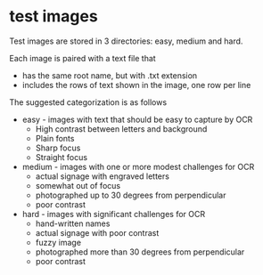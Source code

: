 # test images 

Test images are stored in 3 directories: easy, medium and hard.  

Each image is paired with a text file that 
* has the same root name, but with .txt extension
* includes the rows of text shown in the image, one row per line

The suggested categorization is as follows 
* easy - images with text that should be easy to capture by OCR 
   * High contrast between letters and background
   * Plain fonts
   * Sharp focus 
   * Straight focus
* medium - images with one or more modest challenges for OCR
   * actual signage with engraved letters 
   * somewhat out of focus 
   * photographed up to 30 degrees from perpendicular
   * poor contrast 
* hard - images with significant challenges for OCR
   * hand-written names 
   * actual signage with poor contrast 
   * fuzzy image 
   * photographed more than 30 degrees from perpendicular  
   * poor contrast

